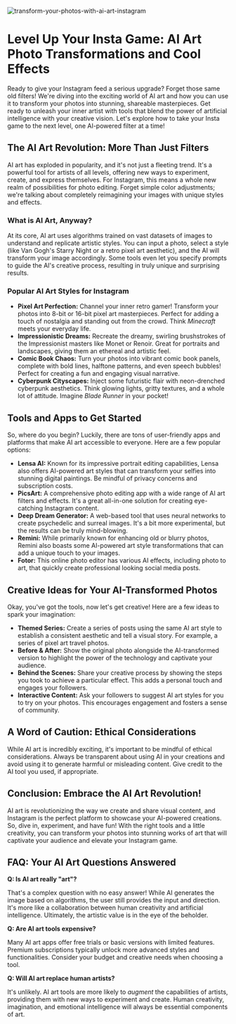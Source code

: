 ![transform-your-photos-with-ai-art-instagram](https://images.pexels.com/photos/20889986/pexels-photo-20889986.jpeg?auto=compress&cs=tinysrgb&fit=crop&h=627&w=1200)

# Level Up Your Insta Game: AI Art Photo Transformations and Cool Effects

Ready to give your Instagram feed a serious upgrade? Forget those same old filters! We're diving into the exciting world of AI art and how you can use it to transform your photos into stunning, shareable masterpieces. Get ready to unleash your inner artist with tools that blend the power of artificial intelligence with your creative vision. Let's explore how to take your Insta game to the next level, one AI-powered filter at a time!

## The AI Art Revolution: More Than Just Filters

AI art has exploded in popularity, and it's not just a fleeting trend. It's a powerful tool for artists of all levels, offering new ways to experiment, create, and express themselves. For Instagram, this means a whole new realm of possibilities for photo editing. Forget simple color adjustments; we're talking about completely reimagining your images with unique styles and effects.

### What is AI Art, Anyway?

At its core, AI art uses algorithms trained on vast datasets of images to understand and replicate artistic styles. You can input a photo, select a style (like Van Gogh's Starry Night or a retro pixel art aesthetic), and the AI will transform your image accordingly. Some tools even let you specify prompts to guide the AI's creative process, resulting in truly unique and surprising results.

### Popular AI Art Styles for Instagram

*   **Pixel Art Perfection:** Channel your inner retro gamer! Transform your photos into 8-bit or 16-bit pixel art masterpieces. Perfect for adding a touch of nostalgia and standing out from the crowd. Think *Minecraft* meets your everyday life.
*   **Impressionistic Dreams:** Recreate the dreamy, swirling brushstrokes of the Impressionist masters like Monet or Renoir. Great for portraits and landscapes, giving them an ethereal and artistic feel.
*   **Comic Book Chaos:** Turn your photos into vibrant comic book panels, complete with bold lines, halftone patterns, and even speech bubbles! Perfect for creating a fun and engaging visual narrative.
*   **Cyberpunk Cityscapes:** Inject some futuristic flair with neon-drenched cyberpunk aesthetics. Think glowing lights, gritty textures, and a whole lot of attitude. Imagine *Blade Runner* in your pocket!

## Tools and Apps to Get Started

So, where do you begin? Luckily, there are tons of user-friendly apps and platforms that make AI art accessible to everyone. Here are a few popular options:

*   **Lensa AI:** Known for its impressive portrait editing capabilities, Lensa also offers AI-powered art styles that can transform your selfies into stunning digital paintings. Be mindful of privacy concerns and subscription costs.
*   **PicsArt:** A comprehensive photo editing app with a wide range of AI art filters and effects. It's a great all-in-one solution for creating eye-catching Instagram content.
*   **Deep Dream Generator:** A web-based tool that uses neural networks to create psychedelic and surreal images. It's a bit more experimental, but the results can be truly mind-blowing.
*   **Remini:** While primarily known for enhancing old or blurry photos, Remini also boasts some AI-powered art style transformations that can add a unique touch to your images.
*   **Fotor:** This online photo editor has various AI effects, including photo to art, that quickly create professional looking social media posts.

## Creative Ideas for Your AI-Transformed Photos

Okay, you've got the tools, now let's get creative! Here are a few ideas to spark your imagination:

*   **Themed Series:** Create a series of posts using the same AI art style to establish a consistent aesthetic and tell a visual story. For example, a series of pixel art travel photos.
*   **Before & After:** Show the original photo alongside the AI-transformed version to highlight the power of the technology and captivate your audience.
*   **Behind the Scenes:** Share your creative process by showing the steps you took to achieve a particular effect. This adds a personal touch and engages your followers.
*   **Interactive Content:** Ask your followers to suggest AI art styles for you to try on your photos. This encourages engagement and fosters a sense of community.

## A Word of Caution: Ethical Considerations

While AI art is incredibly exciting, it's important to be mindful of ethical considerations. Always be transparent about using AI in your creations and avoid using it to generate harmful or misleading content. Give credit to the AI tool you used, if appropriate.

## Conclusion: Embrace the AI Art Revolution!

AI art is revolutionizing the way we create and share visual content, and Instagram is the perfect platform to showcase your AI-powered creations. So, dive in, experiment, and have fun! With the right tools and a little creativity, you can transform your photos into stunning works of art that will captivate your audience and elevate your Instagram game.

## FAQ: Your AI Art Questions Answered

**Q: Is AI art really "art"?**

That's a complex question with no easy answer! While AI generates the image based on algorithms, the user still provides the input and direction. It's more like a collaboration between human creativity and artificial intelligence. Ultimately, the artistic value is in the eye of the beholder.

**Q: Are AI art tools expensive?**

Many AI art apps offer free trials or basic versions with limited features. Premium subscriptions typically unlock more advanced styles and functionalities. Consider your budget and creative needs when choosing a tool.

**Q: Will AI art replace human artists?**

It's unlikely. AI art tools are more likely to *augment* the capabilities of artists, providing them with new ways to experiment and create. Human creativity, imagination, and emotional intelligence will always be essential components of art.
